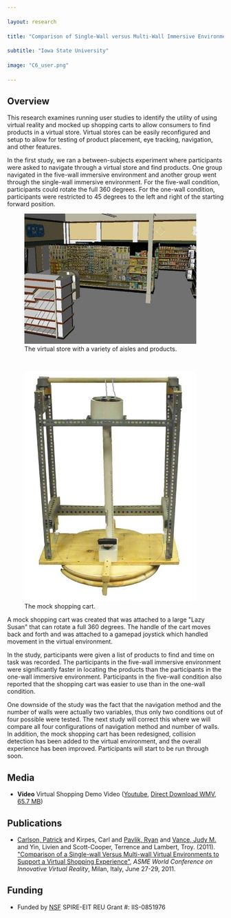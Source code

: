 ```yaml
---

layout: research

title: "Comparison of Single-Wall versus Multi-Wall Immersive Environments to Support a Virtual Shopping Experience"

subtitle: "Iowa State University"

image: "C6_user.png"

---
```


## Overview

This research examines running user studies to identify the utility of using virtual reality and mocked up shopping
carts to allow consumers to find products in a virtual store.  Virtual stores can be easily reconfigured and setup to
allow for testing of product placement, eye tracking, navigation, and other features.

In the first study, we ran a between-subjects experiment where participants were asked to navigate through a
virtual store and find products.  One group navigated in the five-wall immersive environment and another group
went through the single-wall immersive environment.  For the five-wall condition, participants could rotate the
full 360 degrees.  For the one-wall condition, participants were restricted to 45 degrees to the left and right
of the starting forward position.

<figure id="figure-1">
	<img src="store.jpg" alt="Virtual Store" title="Virtual Store">
	<figcaption>The virtual store with a variety of aisles and products.</figcaption>
</figure>

<br>

<figure id="figure-2">
	<img src="cart.jpg" alt="Mock Shopping Cart" title="Mock Shopping Cart">
	<figcaption>The mock shopping cart.</figcaption>
</figure>

A mock shopping cart was created that was attached to a large "Lazy Susan" that can rotate a full 360 degrees.
The handle of the cart moves back and forth and was attached to a gamepad joystick which handled movement in
the virtual environment.


In the study, participants were given a list of products to find and time on task was recorded.
The participants in the five-wall immersive environment were significantly faster in locating the products
than the participants in the one-wall immersive environment.  Participants in the five-wall condition also
reported that the shopping cart was easier to use than in the one-wall condition.

One downside of the study was the fact that the navigation method and the number of walls were
actually two variables, thus only two conditions out of four possible were tested.  The next
study will correct this where we will compare all four configurations of navigation method and number
of walls.  In addition, the mock shopping cart has been redesigned, collision detection has been
added to the virtual environment, and the overall experience has been improved.  Participants
will start to be run through soon.

## Media
- **Video** Virtual Shopping Demo Video ([Youtube](https://www.youtube.com/watch?v=0oymW3HMI-8), [Direct Download WMV, 65.7 MB](Demo_Video.wmv))


## Publications

- [Carlson, Patrick](http://hci.iastate.edu/~carlsonp/) and Kirpes, Carl and [Pavlik, Ryan](http://academic.cleardefinition.com/)
and [Vance, Judy M.](http://www.vrac.iastate.edu/~jmvance/) and Yin, Livien and Scott-Cooper, Terrence
and Lambert, Troy.  (2011).  ["Comparison of a Single-wall Versus Multi-wall Virtual Environments to Support a Virtual
Shopping Experience"](http://proceedings.asmedigitalcollection.asme.org/proceeding.aspx?articleid=1623673), _ASME World Conference on Innovative Virtual Reality_, Milan, Italy, June 27-29, 2011.


## Funding
- Funded by [NSF](http://www.nsf.gov) SPIRE-EIT REU Grant #: IIS-0851976

